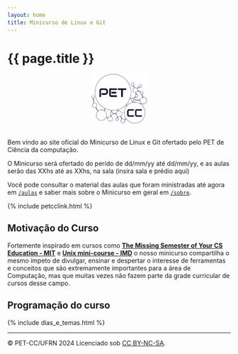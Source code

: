 ```yaml
--- 
layout: home
title: Minicurso de Linux e Git
---
```



# {{ page.title }}

<div style="text-align: center;">
<img alt="Logo do PET-CC" src="assets/images/logo-petcc.png" width="125" height="auto">
</div>
<br>

Bem vindo ao site oficial do Minicurso de Linux e Git ofertado pelo PET de Ciência da computação.

O Minicurso será ofertado do perído de dd/mm/yy até dd/mm/yy, e as aulas serão das XXhs até as XXhs, na sala (insira sala e prédio aqui)

Você pode consultar o material das aulas que foram ministradas até agora em [`/aulas`](/aulas.md) e saber mais sobre o Minicurso em geral em [`/sobre`](/sobre.md).

{% include petcclink.html %}

## Motivação do Curso

Fortemente inspirado em cursos como [**The Missing Semester of Your CS Education - MIT**](https://missing.csail.mit.edu/) e
[**Unix mini-course - IMD**](https://unix.imd.ufrn.br/) o nosso minicurso compartilha o mesmo ímpeto
de divulgar, ensinar e despertar o interesse de ferramentas e conceitos que são extremamente importantes
para a área de Computação, mas que muitas vezes não fazem parte da grade curricular de cursos desse campo.

## Programação do curso

{% include dias_e_temas.html %}

---
<div class="small center">
<p>&copy; PET-CC/UFRN 2024 Licenciado sob <a href="https://creativecommons.org/licenses/by-nc-sa/4.0/deed.pt-br">CC BY-NC-SA</a>.</p>
</div>
